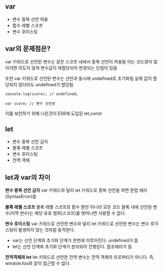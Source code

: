 ## var

- 변수 중복 선언 허용
- 함수 레벨 스코프  
- 변수 호이스팅

## var의 문제점은?

var 키워드로 선언된 변수는 같은 스코프 내에서 중복 선언이 허용됨
이는 코드량이 많아지면 의도치 않게 변수값이 재할당되어 변경되는 단점이 있음

또한 var 키워드로 선언된 변수는 선언과 동시에 undefined로 초기화됨
실제 값이 할당되지 않더라도 undefined가 할당됨

```
console.log(score); // undefined;

var score; // 변수 선언문
```

이를 보안하기 위해 나온것이 ES6에 도입된 let,const

## let 

- 변수 중복 선언 금지
- 블록 레벨 스코프
- 변수 호이스팅
- 전역 객체

## let과 var의 차이

**변수 중복 선언 금지**
var 키워드와 달리 let 키워드로 중복 선언을 하면 문법 에러(SyntaxError)뜸

**블록 레벨 스코프**
블록 레벨 스코프로 함수 뿐만 아니라 모든 코드 블록 내에 선언된 변수(지역 변수)는 해당 유효 범위(스코프)를 벗어나면 사용할 수 없다.

**변수 호이스팅**
var 키워드로 선언한 변수와 달리 let 키워드로 선언한 변수는 변수 호이스팅이 발생하지 않는 것처럼 동작한다.

- var는 선언 단계와 초기화 단계가 한번에 이루어진다. undefined가 뜸
- let는 선언 단계와 초기화 단계가 분리되어 진행된다. 참조에러가 뜸

**전역객체와 let**
let 키워드로 선언한 전역 변수는 전역 객체의 프로퍼티가 아니다. 즉, window.foo와 같이 접근할 수 없다.